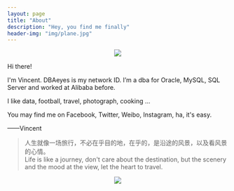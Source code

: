 ```yaml
---
layout: page
title: "About"
description: "Hey, you find me finally"
header-img: "img/plane.jpg"
---
```


<center>
    <p><img src="https://farm2.staticflickr.com/1575/25370319574_68e8f748d8_m.jpg" align="center"></p>
</center>

Hi there!  

I'm Vincent. DBAeyes is my network ID. I’m a dba for Oracle, MySQL, SQL Server and worked at Alibaba before.

I like data, football, travel, photograph, cooking ...

You may find me on Facebook, Twitter, Weibo, Instagram, ha, it's easy. 

——Vincent


> 人生就像一场旅行，不必在乎目的地，在乎的，是沿途的风景，以及看风景的心情。  
> Life is like a journey, don't care about the destination, but the scenery and the mood at the view, let the heart to travel.

<center>
    <p><img src="https://farm2.staticflickr.com/1618/26137121402_2b5a15289f_h.jpg" align="center"></p>
</center>

